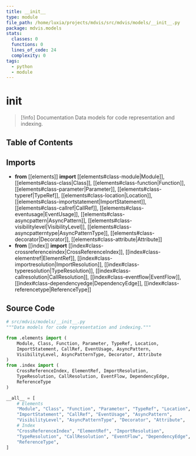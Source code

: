 ```yaml
---
title: __init__
type: module
file_path: /home/luxia/projects/mdvis/src/mdvis/models/__init__.py
package: mdvis.models
stats:
  classes: 0
  functions: 0
  lines_of_code: 24
  complexity: 0
tags:
  - python
  - module
---
```


# __init__

> [!info] Documentation
> Data models for code representation and indexing.

## Table of Contents


## Imports

- **from** [[elements]] **import** [[elements#class-module|Module]], [[elements#class-class|Class]], [[elements#class-function|Function]], [[elements#class-parameter|Parameter]], [[elements#class-typeref|TypeRef]], [[elements#class-location|Location]], [[elements#class-importstatement|ImportStatement]], [[elements#class-callref|CallRef]], [[elements#class-eventusage|EventUsage]], [[elements#class-asyncpattern|AsyncPattern]], [[elements#class-visibilitylevel|VisibilityLevel]], [[elements#class-asyncpatterntype|AsyncPatternType]], [[elements#class-decorator|Decorator]], [[elements#class-attribute|Attribute]]
- **from** [[index]] **import** [[index#class-crossreferenceindex|CrossReferenceIndex]], [[index#class-elementref|ElementRef]], [[index#class-importresolution|ImportResolution]], [[index#class-typeresolution|TypeResolution]], [[index#class-callresolution|CallResolution]], [[index#class-eventflow|EventFlow]], [[index#class-dependencyedge|DependencyEdge]], [[index#class-referencetype|ReferenceType]]

## Source Code

```python
# src/mdvis/models/__init__.py
"""Data models for code representation and indexing."""

from .elements import (
    Module, Class, Function, Parameter, TypeRef, Location,
    ImportStatement, CallRef, EventUsage, AsyncPattern,
    VisibilityLevel, AsyncPatternType, Decorator, Attribute
)
from .index import (
    CrossReferenceIndex, ElementRef, ImportResolution,
    TypeResolution, CallResolution, EventFlow, DependencyEdge,
    ReferenceType
)

__all__ = [
    # Elements
    "Module", "Class", "Function", "Parameter", "TypeRef", "Location",
    "ImportStatement", "CallRef", "EventUsage", "AsyncPattern", 
    "VisibilityLevel", "AsyncPatternType", "Decorator", "Attribute",
    # Index
    "CrossReferenceIndex", "ElementRef", "ImportResolution",
    "TypeResolution", "CallResolution", "EventFlow", "DependencyEdge",
    "ReferenceType",
]
```